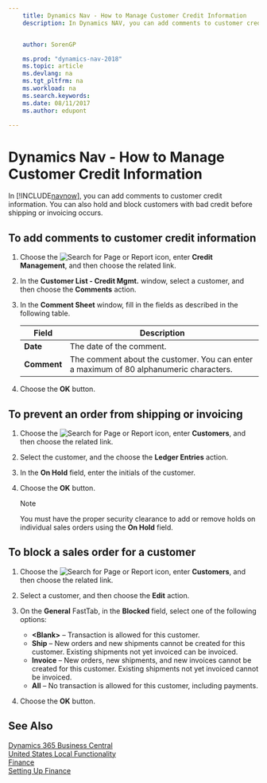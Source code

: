 ```yaml
---
    title: Dynamics Nav - How to Manage Customer Credit Information
    description: In Dynamics NAV, you can add comments to customer credit information. You can also hold and block customers with bad credit before shipping or invoicing occurs.


    author: SorenGP

    ms.prod: "dynamics-nav-2018"
    ms.topic: article
    ms.devlang: na
    ms.tgt_pltfrm: na
    ms.workload: na
    ms.search.keywords:
    ms.date: 08/11/2017
    ms.author: edupont

---
```

# Dynamics Nav - How to Manage Customer Credit Information
In [!INCLUDE[navnow](../../includes/navnow_md.md)], you can add comments to customer credit information. You can also hold and block customers with bad credit before shipping or invoicing occurs.  

## To add comments to customer credit information  
1.  Choose the ![Search for Page or Report](../../media/ui-search/search_small.png "Search for Page or Report icon") icon, enter **Credit Management**, and then choose the related link.  
2.  In the **Customer List - Credit Mgmt.** window, select a customer, and then choose the **Comments** action.  
3.  In the **Comment Sheet** window, fill in the fields as described in the following table.  

    |Field|Description|  
    |---------------------------------|---------------------------------------|  
    |**Date**|The date of the comment.|  
    |**Comment**|The comment about the customer. You can enter a maximum of 80 alphanumeric characters.|  

4.  Choose the **OK** button.  

## To prevent an order from shipping or invoicing  
1.  Choose the ![Search for Page or Report](../../media/ui-search/search_small.png "Search for Page or Report icon") icon, enter **Customers**, and then choose the related link.  
2.  Select the customer, and the choose the **Ledger Entries** action.  
3.  In the **On Hold** field, enter the initials of the customer.  
4.  Choose the **OK** button.  

    > [!NOTE]  
    >  You must have the proper security clearance to add or remove holds on individual sales orders using the **On Hold** field.  

## To block a sales order for a customer  
1. Choose the ![Search for Page or Report](../../media/ui-search/search_small.png "Search for Page or Report icon") icon, enter **Customers**, and then choose the related link.  
2. Select a customer, and then choose the **Edit** action.  
3. On the **General** FastTab, in the **Blocked** field, select one of the following options:  

   - **\<Blank>** – Transaction is allowed for this customer.  
   - **Ship** – New orders and new shipments cannot be created for this customer. Existing shipments not yet invoiced can be invoiced.  
   - **Invoice** – New orders, new shipments, and new invoices cannot be created for this customer. Existing shipments not yet invoiced cannot be invoiced.  
   - **All** – No transaction is allowed for this customer, including payments.  

4. Choose the **OK** button.  

## See Also
[Dynamics 365 Business Central](/dynamics365/business-central/)  
[United States Local Functionality](united-states-local-functionality.md)  
[Finance](../../finance.md)  
[Setting Up Finance](../../finance.md)
